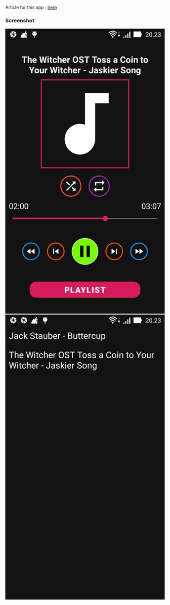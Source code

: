 Article for this app : [here](https://www.androidhive.info/2012/03/android-building-audio-player-tutorial/)

### Screenshot

<p>
  <img src="https://github.com/rasyidcode/AndroidHiveTutorial/blob/master/SimpleAudioPlayer/Screenshot_2020-01-24_202321.jpg" />
  <img src="https://github.com/rasyidcode/AndroidHiveTutorial/blob/master/SimpleAudioPlayer/Screenshot_2020-01-24_202330.jpg" />
</p>
